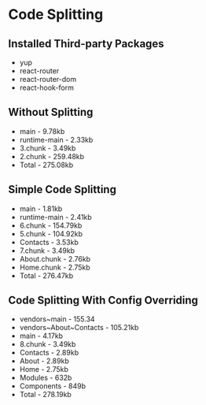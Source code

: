 # Code Splitting
## Installed Third-party Packages
- yup
- react-router
- react-router-dom
- react-hook-form

## Without Splitting
- main          - 9.78kb
- runtime-main  - 2.33kb
- 3.chunk       - 3.49kb
- 2.chunk       - 259.48kb
- Total         - 275.08kb

## Simple Code Splitting
- main           - 1.81kb
- runtime-main   - 2.41kb
- 6.chunk        - 154.79kb
- 5.chunk        - 104.92kb
- Contacts       - 3.53kb
- 7.chunk        - 3.49kb
- About.chunk    - 2.76kb
- Home.chunk     - 2.75kb
- Total          - 276.47kb

## Code Splitting With Config Overriding
- vendors~main              - 155.34
- vendors~About~Contacts    - 105.21kb
- main                      - 4.17kb
- 8.chunk                   - 3.49kb
- Contacts                  - 2.89kb
- About                     - 2.89kb
- Home                      - 2.75kb
- Modules                   - 632b
- Components                - 849b
- Total                     - 278.19kb